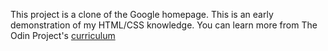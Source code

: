 This project is a clone of the Google homepage. This is an early demonstration of my HTML/CSS knowledge.
You can learn more from The Odin Project's [curriculum](http://www.theodinproject.com/courses/web-development-101/lessons/html-css)
